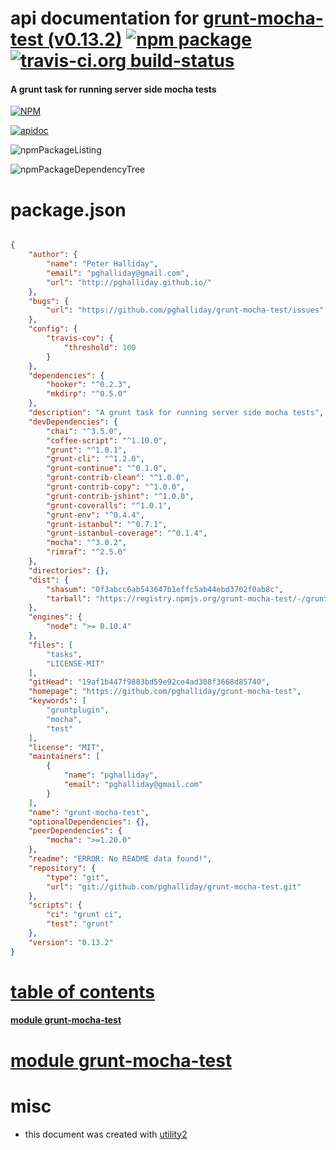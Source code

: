 # api documentation for  [grunt-mocha-test (v0.13.2)](https://github.com/pghalliday/grunt-mocha-test)  [![npm package](https://img.shields.io/npm/v/npmdoc-grunt-mocha-test.svg?style=flat-square)](https://www.npmjs.org/package/npmdoc-grunt-mocha-test) [![travis-ci.org build-status](https://api.travis-ci.org/npmdoc/node-npmdoc-grunt-mocha-test.svg)](https://travis-ci.org/npmdoc/node-npmdoc-grunt-mocha-test)
#### A grunt task for running server side mocha tests

[![NPM](https://nodei.co/npm/grunt-mocha-test.png?downloads=true)](https://www.npmjs.com/package/grunt-mocha-test)

[![apidoc](https://npmdoc.github.io/node-npmdoc-grunt-mocha-test/build/screenCapture.buildNpmdoc.browser._2Fhome_2Ftravis_2Fbuild_2Fnpmdoc_2Fnode-npmdoc-grunt-mocha-test_2Ftmp_2Fbuild_2Fapidoc.html.png)](https://npmdoc.github.io/node-npmdoc-grunt-mocha-test/build/apidoc.html)

![npmPackageListing](https://npmdoc.github.io/node-npmdoc-grunt-mocha-test/build/screenCapture.npmPackageListing.svg)

![npmPackageDependencyTree](https://npmdoc.github.io/node-npmdoc-grunt-mocha-test/build/screenCapture.npmPackageDependencyTree.svg)



# package.json

```json

{
    "author": {
        "name": "Peter Halliday",
        "email": "pghalliday@gmail.com",
        "url": "http://pghalliday.github.io/"
    },
    "bugs": {
        "url": "https://github.com/pghalliday/grunt-mocha-test/issues"
    },
    "config": {
        "travis-cov": {
            "threshold": 100
        }
    },
    "dependencies": {
        "hooker": "^0.2.3",
        "mkdirp": "^0.5.0"
    },
    "description": "A grunt task for running server side mocha tests",
    "devDependencies": {
        "chai": "^3.5.0",
        "coffee-script": "^1.10.0",
        "grunt": "^1.0.1",
        "grunt-cli": "^1.2.0",
        "grunt-continue": "^0.1.0",
        "grunt-contrib-clean": "^1.0.0",
        "grunt-contrib-copy": "^1.0.0",
        "grunt-contrib-jshint": "^1.0.0",
        "grunt-coveralls": "^1.0.1",
        "grunt-env": "^0.4.4",
        "grunt-istanbul": "^0.7.1",
        "grunt-istanbul-coverage": "^0.1.4",
        "mocha": "^3.0.2",
        "rimraf": "^2.5.0"
    },
    "directories": {},
    "dist": {
        "shasum": "0f3abcc6ab543647b1effc5ab44ebd3702f0ab8c",
        "tarball": "https://registry.npmjs.org/grunt-mocha-test/-/grunt-mocha-test-0.13.2.tgz"
    },
    "engines": {
        "node": ">= 0.10.4"
    },
    "files": [
        "tasks",
        "LICENSE-MIT"
    ],
    "gitHead": "19af1b447f9883bd59e92ce4ad308f3668d85740",
    "homepage": "https://github.com/pghalliday/grunt-mocha-test",
    "keywords": [
        "gruntplugin",
        "mocha",
        "test"
    ],
    "license": "MIT",
    "maintainers": [
        {
            "name": "pghalliday",
            "email": "pghalliday@gmail.com"
        }
    ],
    "name": "grunt-mocha-test",
    "optionalDependencies": {},
    "peerDependencies": {
        "mocha": ">=1.20.0"
    },
    "readme": "ERROR: No README data found!",
    "repository": {
        "type": "git",
        "url": "git://github.com/pghalliday/grunt-mocha-test.git"
    },
    "scripts": {
        "ci": "grunt ci",
        "test": "grunt"
    },
    "version": "0.13.2"
}
```



# <a name="apidoc.tableOfContents"></a>[table of contents](#apidoc.tableOfContents)

#### [module grunt-mocha-test](#apidoc.module.grunt-mocha-test)



# <a name="apidoc.module.grunt-mocha-test"></a>[module grunt-mocha-test](#apidoc.module.grunt-mocha-test)



# misc
- this document was created with [utility2](https://github.com/kaizhu256/node-utility2)
